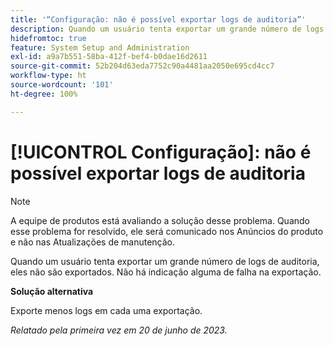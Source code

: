 ```yaml
---
title: '“Configuração: não é possível exportar logs de auditoria”'
description: Quando um usuário tenta exportar um grande número de logs de auditoria, eles não são exportados. Não há indicação alguma de falha na exportação.
hidefromtoc: true
feature: System Setup and Administration
exl-id: a9a7b551-58ba-412f-bef4-b0dae16d2611
source-git-commit: 52b204d63eda7752c90a4481aa2050e695cd4cc7
workflow-type: ht
source-wordcount: '101'
ht-degree: 100%

---
```


# [!UICONTROL Configuração]: não é possível exportar logs de auditoria

>[!NOTE]
>
>A equipe de produtos está avaliando a solução desse problema. Quando esse problema for resolvido, ele será comunicado nos Anúncios do produto e não nas Atualizações de manutenção.

Quando um usuário tenta exportar um grande número de logs de auditoria, eles não são exportados. Não há indicação alguma de falha na exportação.

**Solução alternativa**

Exporte menos logs em cada uma exportação.

_Relatado pela primeira vez em 20 de junho de 2023._
